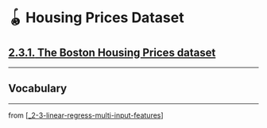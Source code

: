 # 🪀 Housing Prices Dataset

## [**2.3.1.** The Boston Housing Prices dataset](https://livebook.manning.com/book/deep-learning-with-javascript/chapter-2/165)

---

## **Vocabulary**

---
from [[_2-3-linear-regress-multi-input-features]]

[//begin]: # "Autogenerated link references for markdown compatibility"
[_2-3-linear-regress-multi-input-features]: _2-3-linear-regress-multi-input-features.md "🪀 Linear Regress Multi-Input Features"
[//end]: # "Autogenerated link references"